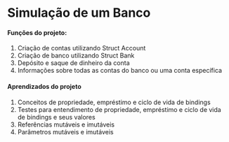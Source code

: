 # Simulação de um Banco


#### Funções do projeto:
1. Criação de contas utilizando Struct Account
2. Criação de banco utilizando Struct Bank
3. Depósito e saque de dinheiro da conta
4. Informações sobre todas as contas do banco ou uma conta específica


#### Aprendizados do projeto
1. Conceitos de propriedade, empréstimo e ciclo de vida de bindings
2. Testes para entendimento de propriedade, empréstimo e ciclo de vida de bindings e seus valores
3. Referências mutáveis e imutáveis
4. Parâmetros mutáveis e imutáveis
